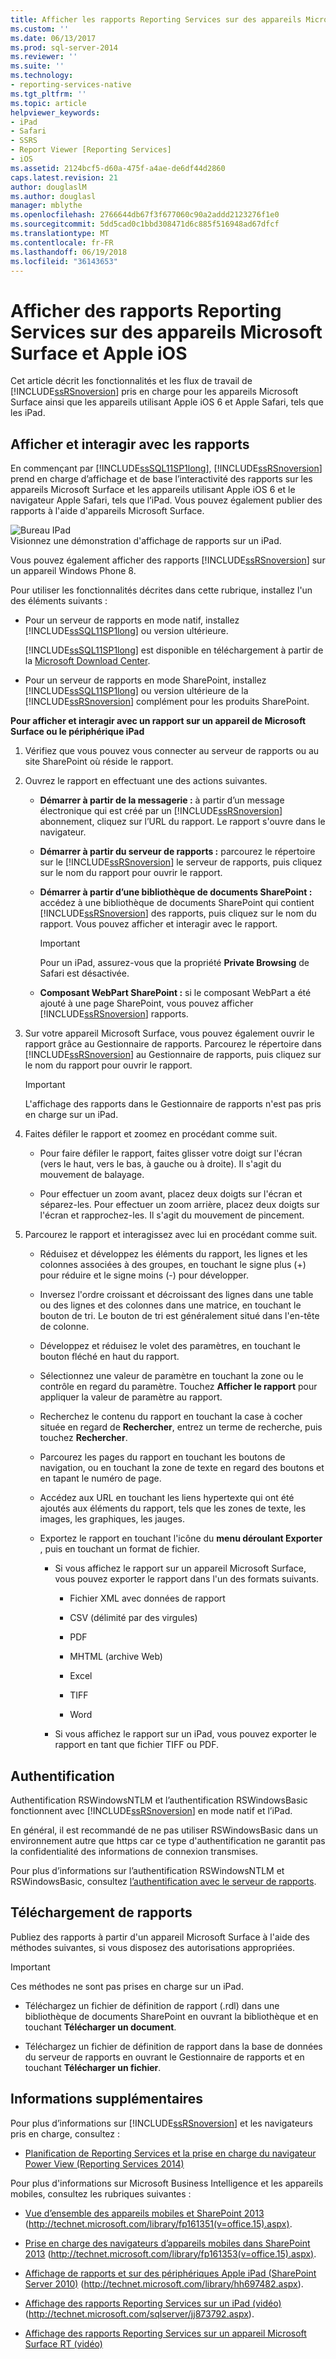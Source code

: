 ```yaml
---
title: Afficher les rapports Reporting Services sur des appareils Microsoft Surface et Apple iOS | Documents Microsoft
ms.custom: ''
ms.date: 06/13/2017
ms.prod: sql-server-2014
ms.reviewer: ''
ms.suite: ''
ms.technology:
- reporting-services-native
ms.tgt_pltfrm: ''
ms.topic: article
helpviewer_keywords:
- iPad
- Safari
- SSRS
- Report Viewer [Reporting Services]
- iOS
ms.assetid: 2124bcf5-d60a-475f-a4ae-de6df44d2860
caps.latest.revision: 21
author: douglaslM
ms.author: douglasl
manager: mblythe
ms.openlocfilehash: 2766644db67f3f677060c90a2addd2123276f1e0
ms.sourcegitcommit: 5dd5cad0c1bbd308471d6c885f516948ad67dfcf
ms.translationtype: MT
ms.contentlocale: fr-FR
ms.lasthandoff: 06/19/2018
ms.locfileid: "36143653"
---
```

# <a name="view-reporting-services-reports-on-microsoft-surface-devices-and--apple-ios-devices"></a>Afficher des rapports Reporting Services sur des appareils Microsoft Surface et Apple iOS
  Cet article décrit les fonctionnalités et les flux de travail de [!INCLUDE[ssRSnoversion](../includes/ssrsnoversion-md.md)] pris en charge pour les appareils Microsoft Surface ainsi que les appareils utilisant Apple iOS 6 et Apple Safari, tels que les iPad.  
  
## <a name="view-and-interact-with-reports"></a>Afficher et interagir avec les rapports  
 En commençant par [!INCLUDE[ssSQL11SP1long](../includes/sssql11sp1long-md.md)], [!INCLUDE[ssRSnoversion](../includes/ssrsnoversion-md.md)] prend en charge d’affichage et de base l’interactivité des rapports sur les appareils Microsoft Surface et les appareils utilisant Apple iOS 6 et le navigateur Apple Safari, tels que l’iPad. Vous pouvez également publier des rapports à l'aide d'appareils Microsoft Surface.  
  
 ![Bureau IPad](media/videothumbnail.jpg "bureau IPad")  
Visionnez une démonstration d'affichage de rapports sur un iPad.  
  
 Vous pouvez également afficher des rapports [!INCLUDE[ssRSnoversion](../includes/ssrsnoversion-md.md)] sur un appareil Windows Phone 8.  
  
 Pour utiliser les fonctionnalités décrites dans cette rubrique, installez l'un des éléments suivants :  
  
-   Pour un serveur de rapports en mode natif, installez [!INCLUDE[ssSQL11SP1long](../includes/sssql11sp1long-md.md)] ou version ultérieure.  
  
     [!INCLUDE[ssSQL11SP1long](../includes/sssql11sp1long-md.md)] est disponible en téléchargement à partir de la [Microsoft Download Center](http://www.microsoft.com/download/details.aspx?id=35575).  
  
-   Pour un serveur de rapports en mode SharePoint, installez [!INCLUDE[ssSQL11SP1long](../includes/sssql11sp1long-md.md)] ou version ultérieure de la [!INCLUDE[ssRSnoversion](../includes/ssrsnoversion-md.md)] complément pour les produits SharePoint.  
  
 **Pour afficher et interagir avec un rapport sur un appareil de Microsoft Surface ou le périphérique iPad**  
  
1.  Vérifiez que vous pouvez vous connecter au serveur de rapports ou au site SharePoint où réside le rapport.  
  
2.  Ouvrez le rapport en effectuant une des actions suivantes.  
  
    -   **Démarrer à partir de la messagerie :** à partir d’un message électronique qui est créé par un [!INCLUDE[ssRSnoversion](../includes/ssrsnoversion-md.md)] abonnement, cliquez sur l’URL du rapport. Le rapport s'ouvre dans le navigateur.  
  
    -   **Démarrer à partir du serveur de rapports :** parcourez le répertoire sur le [!INCLUDE[ssRSnoversion](../includes/ssrsnoversion-md.md)] le serveur de rapports, puis cliquez sur le nom du rapport pour ouvrir le rapport.  
  
    -   **Démarrer à partir d’une bibliothèque de documents SharePoint :** accédez à une bibliothèque de documents SharePoint qui contient [!INCLUDE[ssRSnoversion](../includes/ssrsnoversion-md.md)] des rapports, puis cliquez sur le nom du rapport. Vous pouvez afficher et interagir avec le rapport.  
  
        > [!IMPORTANT]  
        >  Pour un iPad, assurez-vous que la propriété **Private Browsing** de Safari est désactivée.  
  
    -   **Composant WebPart SharePoint :** si le composant WebPart a été ajouté à une page SharePoint, vous pouvez afficher [!INCLUDE[ssRSnoversion](../includes/ssrsnoversion-md.md)] rapports.  
  
3.  Sur votre appareil Microsoft Surface, vous pouvez également ouvrir le rapport grâce au Gestionnaire de rapports. Parcourez le répertoire dans [!INCLUDE[ssRSnoversion](../includes/ssrsnoversion-md.md)] au Gestionnaire de rapports, puis cliquez sur le nom du rapport pour ouvrir le rapport.  
  
    > [!IMPORTANT]  
    >  L'affichage des rapports dans le Gestionnaire de rapports n'est pas pris en charge sur un iPad.  
  
4.  Faites défiler le rapport et zoomez en procédant comme suit.  
  
    -   Pour faire défiler le rapport, faites glisser votre doigt sur l'écran (vers le haut, vers le bas, à gauche ou à droite). Il s'agit du mouvement de balayage.  
  
    -   Pour effectuer un zoom avant, placez deux doigts sur l'écran et séparez-les. Pour effectuer un zoom arrière, placez deux doigts sur l'écran et rapprochez-les. Il s'agit du mouvement de pincement.  
  
5.  Parcourez le rapport et interagissez avec lui en procédant comme suit.  
  
    -   Réduisez et développez les éléments du rapport, les lignes et les colonnes associées à des groupes, en touchant le signe plus (+) pour réduire et le signe moins (-) pour développer.  
  
    -   Inversez l'ordre croissant et décroissant des lignes dans une table ou des lignes et des colonnes dans une matrice, en touchant le bouton de tri. Le bouton de tri est généralement situé dans l'en-tête de colonne.  
  
    -   Développez et réduisez le volet des paramètres, en touchant le bouton fléché en haut du rapport.  
  
    -   Sélectionnez une valeur de paramètre en touchant la zone ou le contrôle en regard du paramètre. Touchez **Afficher le rapport** pour appliquer la valeur de paramètre au rapport.  
  
    -   Recherchez le contenu du rapport en touchant la case à cocher située en regard de **Rechercher**, entrez un terme de recherche, puis touchez **Rechercher**.  
  
    -   Parcourez les pages du rapport en touchant les boutons de navigation, ou en touchant la zone de texte en regard des boutons et en tapant le numéro de page.  
  
    -   Accédez aux URL en touchant les liens hypertexte qui ont été ajoutés aux éléments du rapport, tels que les zones de texte, les images, les graphiques, les jauges.  
  
    -   Exportez le rapport en touchant l'icône du **menu déroulant Exporter** , puis en touchant un format de fichier.  
  
        -   Si vous affichez le rapport sur un appareil Microsoft Surface, vous pouvez exporter le rapport dans l'un des formats suivants.  
  
            -   Fichier XML avec données de rapport  
  
            -   CSV (délimité par des virgules)  
  
            -   PDF  
  
            -   MHTML (archive Web)  
  
            -   Excel  
  
            -   TIFF  
  
            -   Word  
  
        -   Si vous affichez le rapport sur un iPad, vous pouvez exporter le rapport en tant que fichier TIFF ou PDF.  
  
## <a name="authentication"></a>Authentification  
 Authentification RSWindowsNTLM et l’authentification RSWindowsBasic fonctionnent avec [!INCLUDE[ssRSnoversion](../includes/ssrsnoversion-md.md)] en mode natif et l’iPad.  
  
 En général, il est recommandé de ne pas utiliser RSWindowsBasic dans un environnement autre que https car ce type d'authentification ne garantit pas la confidentialité des informations de connexion transmises.  
  
 Pour plus d’informations sur l’authentification RSWindowsNTLM et RSWindowsBasic, consultez [l’authentification avec le serveur de rapports](security/authentication-with-the-report-server.md).  
  
## <a name="uploading-reports"></a>Téléchargement de rapports  
 Publiez des rapports à partir d'un appareil Microsoft Surface à l'aide des méthodes suivantes, si vous disposez des autorisations appropriées.  
  
> [!IMPORTANT]  
>  Ces méthodes ne sont pas prises en charge sur un iPad.  
  
-   Téléchargez un fichier de définition de rapport (.rdl) dans une bibliothèque de documents SharePoint en ouvrant la bibliothèque et en touchant **Télécharger un document**.  
  
-   Téléchargez un fichier de définition de rapport dans la base de données du serveur de rapports en ouvrant le Gestionnaire de rapports et en touchant **Télécharger un fichier**.  
  
## <a name="additional-information"></a>Informations supplémentaires  
 Pour plus d’informations sur [!INCLUDE[ssRSnoversion](../includes/ssrsnoversion-md.md)] et les navigateurs pris en charge, consultez :  
  
-   [Planification de Reporting Services et la prise en charge du navigateur Power View &#40;Reporting Services 2014&#41;](../../2014/reporting-services/browser-support-for-reporting-services-and-power-view.md)  
  
 Pour plus d'informations sur Microsoft Business Intelligence et les appareils mobiles, consultez les rubriques suivantes :  
  
-   [Vue d’ensemble des appareils mobiles et SharePoint 2013](http://technet.microsoft.com/library/fp161351\(v=office.15\).aspx) (http://technet.microsoft.com/library/fp161351(v=office.15).aspx).  
  
-   [Prise en charge des navigateurs d’appareils mobiles dans SharePoint 2013](http://technet.microsoft.com/library/fp161353\(v=office.15\).aspx) (http://technet.microsoft.com/library/fp161353(v=office.15).aspx).  
  
-   [Affichage de rapports et sur des périphériques Apple iPad (SharePoint Server 2010)](http://technet.microsoft.com/library/hh697482.aspx) (http://technet.microsoft.com/library/hh697482.aspx).  
  
-   [Affichage des rapports Reporting Services sur un iPad (vidéo)](http://technet.microsoft.com/sqlserver/jj873792.aspx) (http://technet.microsoft.com/sqlserver/jj873792.aspx).  
  
-   [Affichage des rapports Reporting Services sur un appareil Microsoft Surface RT (vidéo)](http://technet.microsoft.com/sqlserver/dn146017)  
  
  